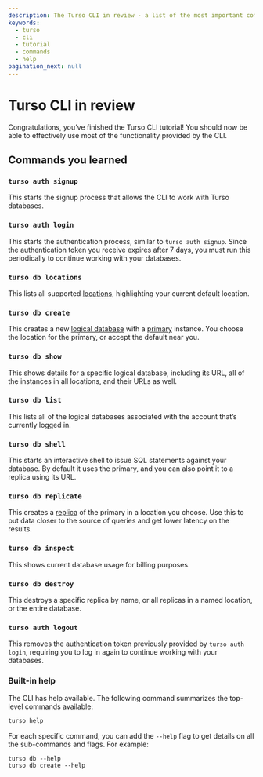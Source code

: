 ```yaml
---
description: The Turso CLI in review - a list of the most important commands.
keywords:
  - turso
  - cli
  - tutorial
  - commands
  - help
pagination_next: null
---
```


# Turso CLI in review

Congratulations, you’ve finished the Turso CLI tutorial! You should now be able
to effectively use most of the functionality provided by the CLI.

## Commands you learned

### `turso auth signup`

This starts the signup process that allows the CLI to work with Turso databases.

### `turso auth login`

This starts the authentication process, similar to `turso auth signup`. Since
the authentication token you receive expires after 7 days, you must run this
periodically to continue working with your databases.

### `turso db locations`

This lists all supported [locations], highlighting your current default location.

### `turso db create`

This creates a new [logical database] with a [primary] instance. You choose the
location for the primary, or accept the default near you.

### `turso db show`

This shows details for a specific logical database, including its URL, all of
the instances in all locations, and their URLs as well.

### `turso db list`

This lists all of the logical databases associated with the account that’s
currently logged in.

### `turso db shell`

This starts an interactive shell to issue SQL statements against your database.
By default it uses the primary, and you can also point it to a replica using its
URL.

### `turso db replicate`

This creates a [replica] of the primary in a location you choose. Use this to
put data closer to the source of queries and get lower latency on the results.

### `turso db inspect`

This shows current database usage for billing purposes.

### `turso db destroy`

This destroys a specific replica by name, or all replicas in a named location,
or the entire database.

### `turso auth logout`

This removes the authentication token previously provided by `turso auth login`,
requiring you to log in again to continue working with your databases.

### Built-in help

The CLI has help available.  The following command summarizes the top-level
commands available:

```bash
turso help
```

For each specific command, you can add the `--help` flag to get details on all
the sub-commands and flags. For example:

```
turso db --help
turso db create --help
```


[locations]: /concepts#location
[logical database]: /concepts#logical-database
[primary]: /concepts#primary
[replica]: /concepts#replica
